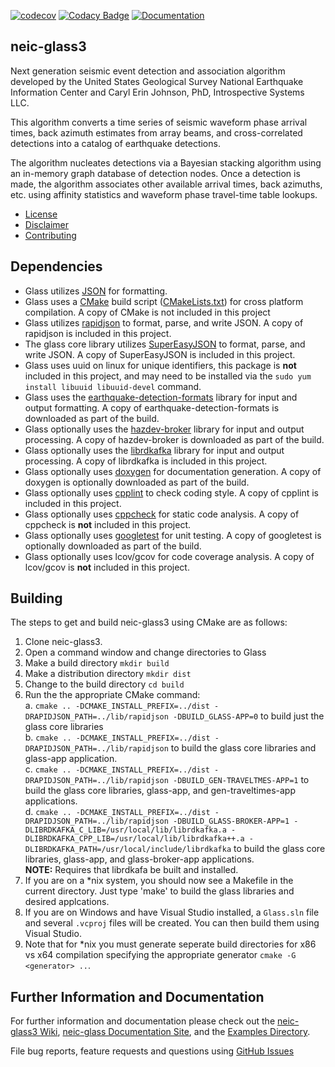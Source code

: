 [![codecov](https://codecov.io/gh/usgs/neic-glass3/branch/master/graph/badge.svg)](https://codecov.io/gh/usgs/neic-glass3)
[![Codacy Badge](https://api.codacy.com/project/badge/Grade/5584cd7bb81f412c9d6dda9ebd787d13)](https://www.codacy.com/app/jpatton-USGS/neic-glass3?utm_source=github.com&amp;utm_medium=referral&amp;utm_content=usgs/neic-glass3&amp;utm_campaign=Badge_Grade)
[![Documentation](https://usgs.github.io/neic-glass3/codedocumented.svg)](https://usgs.github.io/neic-glass3/)

neic-glass3
------

Next generation seismic event detection and association algorithm
developed by the United States Geological Survey National Earthquake Information
Center and Caryl Erin Johnson, PhD, Introspective Systems LLC.

This algorithm converts a time series of seismic waveform phase arrival times,
back azimuth estimates from array beams, and cross-correlated detections into a
catalog of earthquake detections.

The algorithm nucleates detections via a Bayesian stacking algorithm using an
in-memory graph database of detection nodes. Once a detection is made, the
algorithm associates other available arrival times, back azimuths, etc. using
affinity statistics and waveform phase travel-time table lookups.

* [License](LICENSE.md)
* [Disclaimer](DISCLAIMER.md)
* [Contributing](CONTRIBUTING.md)

Dependencies
------
* Glass utilizes [JSON](www.json.org) for formatting.
* Glass uses a [CMake](http://www.cmake.org/) build script
([CMakeLists.txt](CMakeLists.txt)) for cross platform compilation.
A copy of CMake is not included in this project
* Glass utilizes [rapidjson](https://github.com/miloyip/rapidjson)
to format, parse, and write JSON.  A copy of rapidjson is included in
this project.
* The glass core library utilizes [SuperEasyJSON](https://sourceforge.net/projects/supereasyjson/)
to format, parse, and write JSON.  A copy of SuperEasyJSON is included in
this project.
* Glass uses uuid on linux for unique identifiers, this package is  **not**
included in this project, and may need to be installed via the
`sudo yum install libuuid libuuid-devel` command.
* Glass uses the [earthquake-detection-formats](https://github.com/usgs/earthquake-detection-formats)
library for input and output formatting. A copy of earthquake-detection-formats is
downloaded as part of the build.
* Glass optionally uses the [hazdev-broker](https://github.com/usgs/hazdev-broker)
library for input and output processing. A copy of hazdev-broker is
downloaded as part of the build.
* Glass optionally uses the [librdkafka](https://github.com/edenhill/librdkafka)
library for input and output processing. A copy of librdkafka is included in
this project.
* Glass optionally uses [doxygen](http://www.stack.nl/~dimitri/doxygen/) for
documentation generation.  A copy of doxygen is optionally downloaded as part of
the build.
* Glass optionally uses [cpplint](https://github.com/google/styleguide/tree/gh-pages/cpplint)
to check coding style. A copy of cpplint is included in this project.
* Glass optionally uses [cppcheck](http://cppcheck.sourceforge.net/)
for static code analysis. A copy of cppcheck is **not** included in this project.
* Glass optionally uses [googletest](https://github.com/google/googletest) for
unit testing.  A copy of googletest is optionally downloaded as part of the
build.
* Glass optionally uses lcov/gcov for code coverage analysis. A copy of lcov/gcov
is **not** included in this project.

Building
------
The steps to get and build neic-glass3 using CMake are as follows:

1. Clone neic-glass3.
2. Open a command window and change directories to Glass
3. Make a build directory `mkdir build`
4. Make a distribution directory `mkdir dist`
5. Change to the build directory `cd build`
6. Run the the appropriate CMake command:<br>
a. `cmake .. -DCMAKE_INSTALL_PREFIX=../dist -DRAPIDJSON_PATH=../lib/rapidjson -DBUILD_GLASS-APP=0`
to build just the glass core libraries <br>
b. `cmake .. -DCMAKE_INSTALL_PREFIX=../dist -DRAPIDJSON_PATH=../lib/rapidjson`
to build the glass core libraries and glass-app application. <br>
c. `cmake .. -DCMAKE_INSTALL_PREFIX=../dist -DRAPIDJSON_PATH=../lib/rapidjson -DBUILD_GEN-TRAVELTMES-APP=1`
to build the glass core libraries, glass-app, and gen-traveltimes-app applications. <br>
d. `cmake .. -DCMAKE_INSTALL_PREFIX=../dist -DRAPIDJSON_PATH=../lib/rapidjson -DBUILD_GLASS-BROKER-APP=1 -DLIBRDKAFKA_C_LIB=/usr/local/lib/librdkafka.a -DLIBRDKAFKA_CPP_LIB=/usr/local/lib/librdkafka++.a -DLIBRDKAFKA_PATH=/usr/local/include/librdkafka`
to build the glass core libraries, glass-app, and glass-broker-app applications. <br>**NOTE:** Requires that librdkafa be built and installed.
7. If you are on a \*nix system, you should now see a Makefile in the current
directory.  Just type 'make' to build the glass libraries and desired applcations.  
8. If you are on Windows and have Visual Studio installed, a `Glass.sln` file
and several `.vcproj` files will be created.  You can then build them using
Visual Studio.  
9. Note that for \*nix you must generate seperate build directories for x86 vs
x64 compilation specifying the appropriate generator `cmake -G <generator> ..`.

Further Information and Documentation
------
For further information and documentation please check out the [neic-glass3 Wiki](https://github.com/usgs/neic-glass3/wiki), [neic-glass Documentation Site](https://usgs.github.io/neic-glass3/), and the [Examples Directory](https://github.com/usgs/neic-glass3/tree/master/examples).

File bug reports, feature requests and questions using
[GitHub Issues](https://github.com/usgs/neic-glass3/issues)
